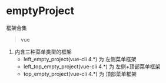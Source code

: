 # emptyProject
框架合集


> vue
1. 内含三种菜单类型的框架
   * left_empty_project(vue-cli 4.*) 为 左侧菜单框架
   * left_top_empty_project(vue-cli 4.*) 为 左侧+顶部菜单框架
   * top_empty_project(vue-cli 4.*) 为 顶部菜单框架
